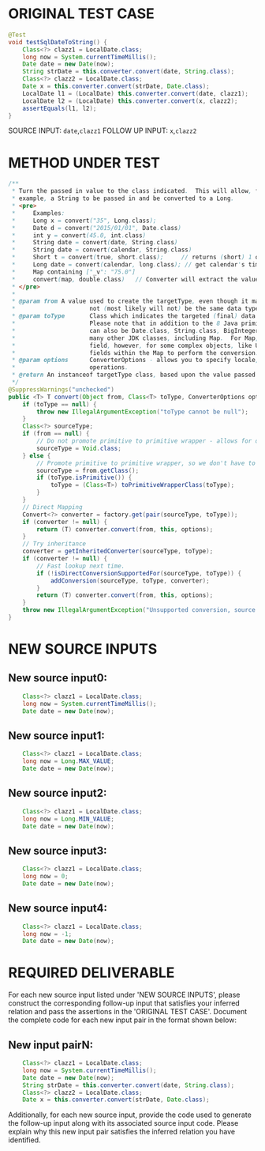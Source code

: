 # ORIGINAL TEST CASE
```java
@Test
void testSqlDateToString() {
    Class<?> clazz1 = LocalDate.class;
    long now = System.currentTimeMillis();
    Date date = new Date(now);
    String strDate = this.converter.convert(date, String.class);
    Class<?> clazz2 = LocalDate.class;
    Date x = this.converter.convert(strDate, Date.class);
    LocalDate l1 = (LocalDate) this.converter.convert(date, clazz1);
    LocalDate l2 = (LocalDate) this.converter.convert(x, clazz2);
    assertEquals(l1, l2);
}

```
SOURCE INPUT: `date`,`clazz1`
FOLLOW UP INPUT: `x`,`clazz2`


# METHOD UNDER TEST
```java
/**
 * Turn the passed in value to the class indicated.  This will allow, for
 * example, a String to be passed in and be converted to a Long.
 * <pre>
 *     Examples:
 *     Long x = convert("35", Long.class);
 *     Date d = convert("2015/01/01", Date.class)
 *     int y = convert(45.0, int.class)
 *     String date = convert(date, String.class)
 *     String date = convert(calendar, String.class)
 *     Short t = convert(true, short.class);     // returns (short) 1 or  (short) 0
 *     Long date = convert(calendar, long.class); // get calendar's time into long
 *     Map containing ["_v": "75.0"]
 *     convert(map, double.class)   // Converter will extract the value associated to the "_v" (or "value") key and convert it.
 * </pre>
 *
 * @param from A value used to create the targetType, even though it may
 *                     not (most likely will not) be the same data type as the targetType
 * @param toType       Class which indicates the targeted (final) data type.
 *                     Please note that in addition to the 8 Java primitives, the targeted class
 *                     can also be Date.class, String.class, BigInteger.class, BigDecimal.class, and
 *                     many other JDK classes, including Map.  For Map, often it will seek a 'value'
 *                     field, however, for some complex objects, like UUID, it will look for specific
 *                     fields within the Map to perform the conversion.
 * @param options      ConverterOptions - allows you to specify locale, ZoneId, etc. to support conversion
 *                     operations.
 * @return An instanceof targetType class, based upon the value passed in.
 */
@SuppressWarnings("unchecked")
public <T> T convert(Object from, Class<T> toType, ConverterOptions options) {
    if (toType == null) {
        throw new IllegalArgumentException("toType cannot be null");
    }
    Class<?> sourceType;
    if (from == null) {
        // Do not promote primitive to primitive wrapper - allows for different 'from NULL' type for each.
        sourceType = Void.class;
    } else {
        // Promote primitive to primitive wrapper, so we don't have to define so many duplicates in the factory map.
        sourceType = from.getClass();
        if (toType.isPrimitive()) {
            toType = (Class<T>) toPrimitiveWrapperClass(toType);
        }
    }
    // Direct Mapping
    Convert<?> converter = factory.get(pair(sourceType, toType));
    if (converter != null) {
        return (T) converter.convert(from, this, options);
    }
    // Try inheritance
    converter = getInheritedConverter(sourceType, toType);
    if (converter != null) {
        // Fast lookup next time.
        if (!isDirectConversionSupportedFor(sourceType, toType)) {
            addConversion(sourceType, toType, converter);
        }
        return (T) converter.convert(from, this, options);
    }
    throw new IllegalArgumentException("Unsupported conversion, source type [" + name(from) + "] target type '" + getShortName(toType) + "'");
}

```


# NEW SOURCE INPUTS
## New source input0:
```java
    Class<?> clazz1 = LocalDate.class;
    long now = System.currentTimeMillis();
    Date date = new Date(now);
```

## New source input1:
```java
    Class<?> clazz1 = LocalDate.class;
    long now = Long.MAX_VALUE;
    Date date = new Date(now);
```

## New source input2:
```java
    Class<?> clazz1 = LocalDate.class;
    long now = Long.MIN_VALUE;
    Date date = new Date(now);
```

## New source input3:
```java
    Class<?> clazz1 = LocalDate.class;
    long now = 0;
    Date date = new Date(now);
```

## New source input4:
```java
    Class<?> clazz1 = LocalDate.class;
    long now = -1;
    Date date = new Date(now);
```



# REQUIRED DELIVERABLE
For each new source input listed under 'NEW SOURCE INPUTS', please construct the corresponding follow-up input that satisfies your inferred relation and pass the assertions in the 'ORIGINAL TEST CASE'. Document the complete code for each new input pair in the format shown below:
## New input pairN:
```java
    Class<?> clazz1 = LocalDate.class;
    long now = System.currentTimeMillis();
    Date date = new Date(now);
    String strDate = this.converter.convert(date, String.class);
    Class<?> clazz2 = LocalDate.class;
    Date x = this.converter.convert(strDate, Date.class);
```

Additionally, for each new source input, provide the code used to generate the follow-up input along with its associated source input code. Please explain why this new input pair satisfies the inferred relation you have identified.